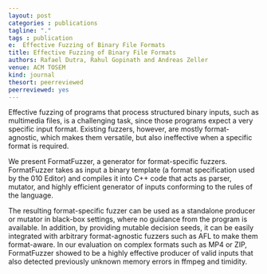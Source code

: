 ```yaml
---
layout: post
categories : publications
tagline: "."
tags : publication
e:  Effective Fuzzing of Binary File Formats
title: Effective Fuzzing of Binary File Formats
authors: Rafael Dutra, Rahul Gopinath and Andreas Zeller
venue: ACM TOSEM
kind: journal
thesort: peerreviewed
peerreviewed: yes
---
```


Effective fuzzing of programs that process structured binary inputs, such as multimedia files, is a challenging task, since those programs expect a very specific input format. Existing fuzzers, however, are mostly format-agnostic, which makes them versatile, but also ineffective when a specific format is required.

We present FormatFuzzer, a generator for format-specific fuzzers. FormatFuzzer takes as input a binary template (a format specification used by the 010 Editor) and compiles it into C++ code that acts as parser, mutator, and highly efficient generator of inputs conforming to the rules of the language.

The resulting format-specific fuzzer can be used as a standalone producer or mutator in black-box settings, where no guidance from the program is available. In addition, by providing mutable decision seeds, it can be easily integrated with arbitrary format-agnostic fuzzers such as AFL to make them format-aware. In our evaluation on complex formats such as MP4 or ZIP, FormatFuzzer showed to be a highly effective producer of valid inputs that also detected previously unknown memory errors in ffmpeg and timidity.

[<em class="fa fa-book fa-lg" aria-hidden="true"></em>](https://dl.acm.org/doi/10.1145/3628157 "paper")

